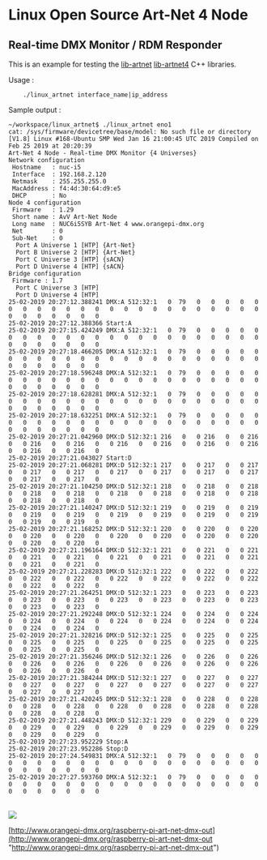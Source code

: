 # Linux Open Source Art-Net 4 Node
## Real-time DMX Monitor / RDM Responder

This is an example for testing the [lib-artnet](https://github.com/vanvught/rpidmx512/tree/master/lib-artnet)  [lib-artnet4](https://github.com/vanvught/rpidmx512/tree/master/lib-artnet4) C++ libraries.

Usage :

		./linux_artnet interface_name|ip_address

Sample output :
	
	~/workspace/linux_artnet$ ./linux_artnet eno1
	cat: /sys/firmware/devicetree/base/model: No such file or directory
	[V1.8] Linux #168-Ubuntu SMP Wed Jan 16 21:00:45 UTC 2019 Compiled on Feb 25 2019 at 20:20:39
	Art-Net 4 Node - Real-time DMX Monitor {4 Universes}
	Network configuration
	 Hostname   : nuc-i5
	 Interface  : 192.168.2.120
	 Netmask    : 255.255.255.0
	 MacAddress : f4:4d:30:64:d9:e5
	 DHCP       : No
	Node 4 configuration
	 Firmware   : 1.29
	 Short name : AvV Art-Net Node
	 Long name  : NUC6i5SYB Art-Net 4 www.orangepi-dmx.org
	 Net        : 0
	 Sub-Net    : 0
	  Port A Universe 1 [HTP] {Art-Net}
	  Port B Universe 2 [HTP] {Art-Net}
	  Port C Universe 3 [HTP] {sACN}
	  Port D Universe 4 [HTP] {sACN}
	Bridge configuration
	 Firmware : 1.7
	  Port C Universe 3 [HTP]
	  Port D Universe 4 [HTP]
	25-02-2019 20:27:12.388241 DMX:A 512:32:1   0  79   0   0   0   0   0   0   0   0   0   0   0   0   0   0   0   0   0   0   0   0   0   0   0   0   0   0   0   0   0   0
	25-02-2019 20:27:12.388366 Start:A
	25-02-2019 20:27:15.424249 DMX:A 512:32:1   0  79   0   0   0   0   0   0   0   0   0   0   0   0   0   0   0   0   0   0   0   0   0   0   0   0   0   0   0   0   0   0
	25-02-2019 20:27:18.466205 DMX:A 512:32:1   0  79   0   0   0   0   0   0   0   0   0   0   0   0   0   0   0   0   0   0   0   0   0   0   0   0   0   0   0   0   0   0
	25-02-2019 20:27:18.596248 DMX:A 512:32:1   0  79   0   0   0   0   0   0   0   0   0   0   0   0   0   0   0   0   0   0   0   0   0   0   0   0   0   0   0   0   0   0
	25-02-2019 20:27:18.628281 DMX:A 512:32:1   0  79   0   0   0   0   0   0   0   0   0   0   0   0   0   0   0   0   0   0   0   0   0   0   0   0   0   0   0   0   0   0
	25-02-2019 20:27:18.632251 DMX:A 512:32:1   0  79   0   0   0   0   0   0   0   0   0   0   0   0   0   0   0   0   0   0   0   0   0   0   0   0   0   0   0   0   0   0
	25-02-2019 20:27:21.042960 DMX:D 512:32:1 216   0   0 216   0   0 216   0   0 216   0   0 216   0   0 216   0   0 216   0   0 216   0   0 216   0   0 216   0   0 216   0
	25-02-2019 20:27:21.043027 Start:D
	25-02-2019 20:27:21.068281 DMX:D 512:32:1 217   0   0 217   0   0 217   0   0 217   0   0 217   0   0 217   0   0 217   0   0 217   0   0 217   0   0 217   0   0 217   0
	25-02-2019 20:27:21.104250 DMX:D 512:32:1 218   0   0 218   0   0 218   0   0 218   0   0 218   0   0 218   0   0 218   0   0 218   0   0 218   0   0 218   0   0 218   0
	25-02-2019 20:27:21.140247 DMX:D 512:32:1 219   0   0 219   0   0 219   0   0 219   0   0 219   0   0 219   0   0 219   0   0 219   0   0 219   0   0 219   0   0 219   0
	25-02-2019 20:27:21.168252 DMX:D 512:32:1 220   0   0 220   0   0 220   0   0 220   0   0 220   0   0 220   0   0 220   0   0 220   0   0 220   0   0 220   0   0 220   0
	25-02-2019 20:27:21.196164 DMX:D 512:32:1 221   0   0 221   0   0 221   0   0 221   0   0 221   0   0 221   0   0 221   0   0 221   0   0 221   0   0 221   0   0 221   0
	25-02-2019 20:27:21.228283 DMX:D 512:32:1 222   0   0 222   0   0 222   0   0 222   0   0 222   0   0 222   0   0 222   0   0 222   0   0 222   0   0 222   0   0 222   0
	25-02-2019 20:27:21.264251 DMX:D 512:32:1 223   0   0 223   0   0 223   0   0 223   0   0 223   0   0 223   0   0 223   0   0 223   0   0 223   0   0 223   0   0 223   0
	25-02-2019 20:27:21.292248 DMX:D 512:32:1 224   0   0 224   0   0 224   0   0 224   0   0 224   0   0 224   0   0 224   0   0 224   0   0 224   0   0 224   0   0 224   0
	25-02-2019 20:27:21.328216 DMX:D 512:32:1 225   0   0 225   0   0 225   0   0 225   0   0 225   0   0 225   0   0 225   0   0 225   0   0 225   0   0 225   0   0 225   0
	25-02-2019 20:27:21.356246 DMX:D 512:32:1 226   0   0 226   0   0 226   0   0 226   0   0 226   0   0 226   0   0 226   0   0 226   0   0 226   0   0 226   0   0 226   0
	25-02-2019 20:27:21.384244 DMX:D 512:32:1 227   0   0 227   0   0 227   0   0 227   0   0 227   0   0 227   0   0 227   0   0 227   0   0 227   0   0 227   0   0 227   0
	25-02-2019 20:27:21.420245 DMX:D 512:32:1 228   0   0 228   0   0 228   0   0 228   0   0 228   0   0 228   0   0 228   0   0 228   0   0 228   0   0 228   0   0 228   0
	25-02-2019 20:27:21.448243 DMX:D 512:32:1 229   0   0 229   0   0 229   0   0 229   0   0 229   0   0 229   0   0 229   0   0 229   0   0 229   0   0 229   0   0 229   0
	25-02-2019 20:27:23.952229 Stop:A
	25-02-2019 20:27:23.952286 Stop:D
	25-02-2019 20:27:24.549831 DMX:A 512:32:1   0  79   0   0   0   0   0   0   0   0   0   0   0   0   0   0   0   0   0   0   0   0   0   0   0   0   0   0   0   0   0   0
	25-02-2019 20:27:27.593760 DMX:A 512:32:1   0  79   0   0   0   0   0   0   0   0   0   0   0   0   0   0   0   0   0   0   0   0   0   0   0   0   0   0   0   0   0   0
	

</br>
<img src="https://raw.githubusercontent.com/vanvught/rpidmx512/master/linux_artnet/DMX-Workshop.PNG" />

[http://www.orangepi-dmx.org/raspberry-pi-art-net-dmx-out](http://www.orangepi-dmx.org/raspberry-pi-art-net-dmx-out "http://www.orangepi-dmx.org/raspberry-pi-art-net-dmx-out")